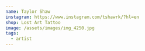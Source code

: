 ```yaml
---
name: Taylor Shaw
instagram: https://www.instagram.com/tshawrk/?hl=en
shop: Lost Art Tattoo
image: /assets/images/img_4250.jpg
tags:
  - artist
---
```

